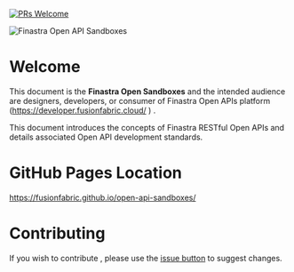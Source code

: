 [![PRs Welcome](https://img.shields.io/badge/PRs-welcome-brightgreen.svg?style=flat-square)](http://makeapullrequest.com)


![Finastra Open API Sandboxes](images/cover.png)

# Welcome

This document is the **Finastra Open Sandboxes** and the intended
audience are designers, developers, or consumer of Finastra Open APIs platform (https://developer.fusionfabric.cloud/ )  .

This document introduces the concepts of Finastra RESTful Open APIs and
details associated Open API development standards.

# GitHub Pages Location 

https://fusionfabric.github.io/open-api-sandboxes/

# Contributing 

If you wish to contribute , please use the [issue button](https://github.com/fusionfabric/open-api-sandboxes/issues) to suggest changes.  
